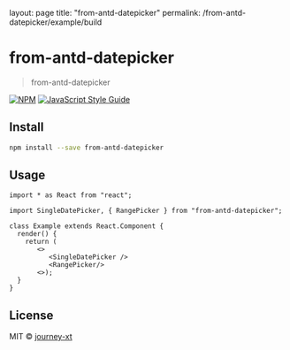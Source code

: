 layout: page
title: "from-antd-datepicker"
permalink: /from-antd-datepicker/example/build


# from-antd-datepicker

> from-antd-datepicker

[![NPM](https://img.shields.io/npm/v/datepicker.svg)](https://www.npmjs.com/package/datepicker) [![JavaScript Style Guide](https://img.shields.io/badge/code_style-standard-brightgreen.svg)](https://standardjs.com)

## Install

```bash
npm install --save from-antd-datepicker
```

## Usage

```tsx
import * as React from "react";

import SingleDatePicker, { RangePicker } from "from-antd-datepicker";

class Example extends React.Component {
  render() {
    return (
       <>
          <SingleDatePicker />
          <RangePicker/>
       <>);
  }
}
```

## License

MIT © [journey-xt](https://github.com/journey-xt)
